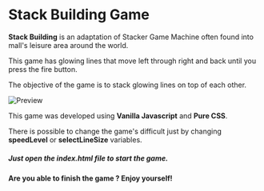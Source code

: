 # Stack Building Game

**Stack Building** is an adaptation of Stacker Game Machine often found into mall's leisure area around the world.

This game has glowing lines that move left through right and back until you press the fire button.

The objective of the game is to stack glowing lines  on top of each other.

![Preview](preview.gif)

This game was developed using **Vanilla Javascript** and **Pure CSS**.

There is possible to change the game's difficult just by changing **speedLevel** or **selectLineSize** variables.

##### Just open the index.html file to start the game.

#### Are you able to finish the game ? Enjoy yourself!
